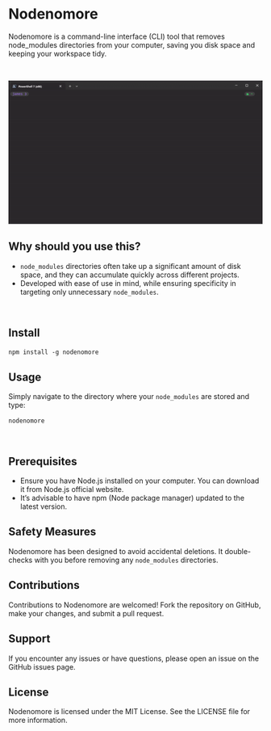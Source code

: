 # Nodenomore

Nodenomore is a command-line interface (CLI) tool that removes node_modules directories from your computer, saving you disk space and keeping your workspace tidy.

<br>
<p align="center"><img src=".readme/preview.gif"/></p>

## Why should you use this?

- `node_modules` directories often take up a significant amount of disk space, and they can accumulate quickly across different projects.
- Developed with ease of use in mind, while ensuring specificity in targeting only unnecessary `node_modules`.

<br>

## Install

```
npm install -g nodenomore
```

## Usage

Simply navigate to the directory where your `node_modules` are stored and type:

```
nodenomore
```

<br>

## Prerequisites

- Ensure you have Node.js installed on your computer. You can download it from Node.js official website.
- It’s advisable to have npm (Node package manager) updated to the latest version.

## Safety Measures

Nodenomore has been designed to avoid accidental deletions. It double-checks with you before removing any `node_modules` directories.

## Contributions

Contributions to Nodenomore are welcomed! Fork the repository on GitHub, make your changes, and submit a pull request.

## Support

If you encounter any issues or have questions, please open an issue on the GitHub issues page.

## License

Nodenomore is licensed under the MIT License. See the LICENSE file for more information.

